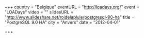 +++
country = "Belgique"
eventURL = "http://loadays.org/"
event = "LOADays"
video = ""
slidesURL = "http://www.slideshare.net/roidelapluie/postgresql-90-ha"
title = "PostgreSQL 9.0 HA"
city = "Anvers"
date = "2012-04-01"

+++

